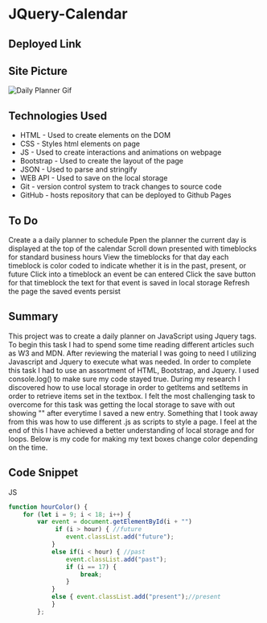 # JQuery-Calendar

## Deployed Link


## Site Picture
![Daily Planner Gif](https://user-images.githubusercontent.com/110750833/194388428-994f2b1a-bf72-4a70-9ac2-b210ed2c4623.gif)


## Technologies Used
- HTML - Used to create elements on the DOM
- CSS - Styles html elements on page
- JS - Used to create interactions and animations on webpage
- Bootstrap - Used to create the layout of the page
- JSON - Used to parse and stringify  
- WEB API - Used to save on the local storage
- Git - version control system to track changes to source code
- GitHub - hosts repository that can be deployed to Github Pages

## To Do
Create a a daily planner to schedule
Ppen the planner the current day is displayed at the top of the calendar
Scroll down presented with timeblocks for standard business hours
View the timeblocks for that day each timeblock is color coded to indicate whether it is in the past, present, or future
Click into a timeblock an event be can entered
Click the save button for that timeblock the text for that event is saved in local storage
Refresh the page the saved events persist


## Summary 
This project was to create a daily planner on JavaScript using Jquery tags. To begin this task I had to spend some time reading different articles such as W3 and MDN. After reviewing the material I was going to need I utilizing Javascript and Jquery to execute what was needed. In order to complete this task I had to use an assortment of HTML, Bootstrap, and Jquery. I used console.log() to make sure my code stayed true. During my research I discovered how to use local storage in order to getItems and setItems in order to retrieve items set in the textbox. I felt the most challenging task to overcome for this task was getting the local storage to save with out showing "\" after everytime I saved a new entry. Something that I took away from this was how to use different .js as scripts to style a page. I feel at the end of this I have achieved a better understanding of local storage and for loops. Below is my code for making my text boxes change color depending on the time.

## Code Snippet
JS
```js
function hourColor() {
    for (let i = 9; i < 18; i++) {
        var event = document.getElementById(i + "")
             if (i > hour) { //future
                event.classList.add("future");
            } 
            else if(i < hour) { //past
                event.classList.add("past");
                if (i == 17) {
                    break;
                }
            }
            else { event.classList.add("present");//present
            }
        };
```
